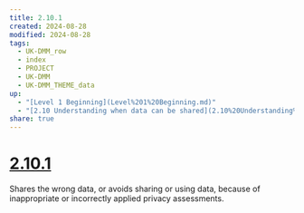 ```yaml
---
title: 2.10.1
created: 2024-08-28
modified: 2024-08-28
tags:
  - UK-DMM_row
  - index
  - PROJECT
  - UK-DMM
  - UK-DMM_THEME_data
up:
  - "[Level 1 Beginning](Level%201%20Beginning.md)"
  - "[2.10 Understanding when data can be shared](2.10%20Understanding%20when%20data%20can%20be%20shared.md)"
share: true
---
```

# [2.10.1](2.10.1.md)

Shares the wrong data, or avoids sharing or using data, because of inappropriate or incorrectly applied privacy assessments.
